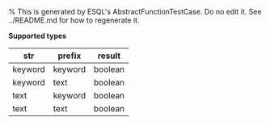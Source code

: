 % This is generated by ESQL's AbstractFunctionTestCase. Do no edit it. See ../README.md for how to regenerate it.

**Supported types**

| str | prefix | result |
| --- | --- | --- |
| keyword | keyword | boolean |
| keyword | text | boolean |
| text | keyword | boolean |
| text | text | boolean |

